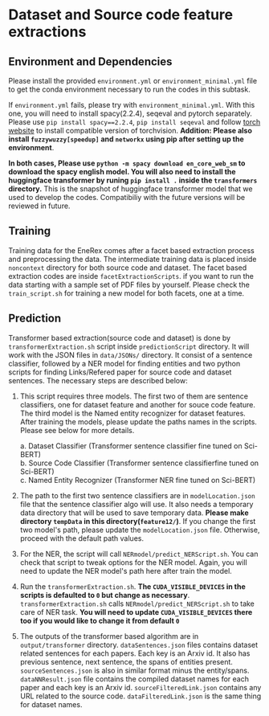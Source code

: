 # Dataset and Source code feature extractions

## Environment and Dependencies
Please install the provided `environment.yml` or `environment_minimal.yml` file to get the conda environment necessary to run the codes in this subtask.

If `environment.yml` fails, please try with `environment_minimal.yml`. With this one, you will need to install spacy(2.2.4), seqeval and pytorch separately. Please use `pip install spacy==2.2.4`, `pip install seqeval` and follow [torch website](https://pytorch.org/get-started/locally/) to install compatible version of torchvision. **Addition: Please also install `fuzzywuzzy[speedup]` and `networkx` using pip after setting up the environment**.

**In both cases, Please use `python -m spacy download en_core_web_sm` to download the spacy english model. You will also need to install the huggingface transformer by runing `pip install .` inside the `transformers` directory.** This is the snapshot of huggingface transformer model that we used to develop the codes. Compatibiliy with the future versions will be reviewed in future.


## Training
Training data for the EneRex comes after a facet based extraction process and preprocessing the data. The intermediate training data is placed inside `noncontext` directory for both source code and dataset. The facet based extraction codes are inside `facetExtractionScripts`. if you want to run the data starting with a sample set of PDF files by yourself. Please check the `train_script.sh` for training a new model for both facets, one at a time.


## Prediction
Transformer based extraction(source code and dataset) is done by `transformerExtraction.sh` script inside `predictionScript` directory. It will work with the JSON files in `data/JSONs/` directory. It consist of a sentence classifier, followed by a NER model for finding entities and two python scripts for finding Links/Refered paper for source code and dataset sentences. The necessary steps are described below:

1. This script requires three models. The first two of them are sentence classifiers, one for dataset feature and another for souce code feature. The third model is the Named entity recognizer for dataset features. After training the models, please update the paths names in the scripts. Please see below for more details.

    a. Dataset Classifier (Transformer sentence classifier fine tuned on Sci-BERT)  
    b. Source Code Classifier (Transformer sentence classifierfine tuned on Sci-BERT)  
    c. Named Entity Recognizer (Transformer NER fine tuned on Sci-BERT)  

2. The path to the first two sentence classifiers are in `modelLocation.json` file that the sentence classifier algo will use. It also needs a temporary data directory that will be used to save temporary data. **Please make directory `tempData` in this directory(`feature12/`)**. If you change the first two model's path, please update the `modelLocation.json` file. Otherwise, proceed with the default path values. 

3. For the NER, the script will call `NERmodel/predict_NERScript.sh`. You can check that script to tweak options for the NER model. Again, you will need to update the NER model's path here after train the model.

4. Run the `transformerExtraction.sh`. **The `CUDA_VISIBLE_DEVICES` in the scripts  is defaulted to `0` but change as necessary**. `transformerExtraction.sh` calls `NERmodel/predict_NERScript.sh` to take care of NER task. **You will need to update `CUDA_VISIBLE_DEVICES` there too if you would like to change it from default `0`**

5. The outputs of the transformer based algorithm are in `output/transformer` directory. `dataSentences.json` files contains dataset related sentences for each papers. Each key is an Arxiv id. It also has previous sentence, next sentence, the spans of entities present. `sourceSentences.json` is also in similar format minus the entity/spans. `dataNNResult.json` file contains the compiled dataset names for each paper and each key is an Arxiv id. `sourceFilteredLink.json` contains any URL related to the source code. `dataFilteredLink.json` is the same thing for dataset names.